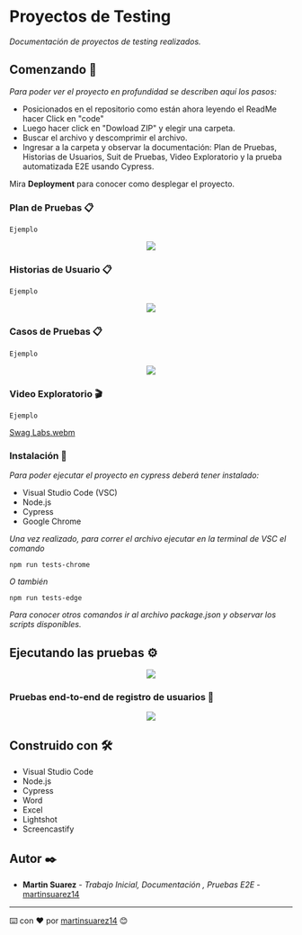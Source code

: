 # Proyectos de Testing

_Documentación de proyectos de testing realizados._

## Comenzando 🚀

_Para poder ver el proyecto en profundidad se describen aquí los pasos:_
- Posicionados en el repositorio como están ahora leyendo el ReadMe hacer Click en "code"
- Luego hacer click en "Dowload ZIP" y elegir una carpeta.
- Buscar el archivo y descomprimir el archivo.
- Ingresar a la carpeta y observar la documentación: Plan de Pruebas, Historias de Usuarios, Suit de Pruebas, Video Exploratorio y la prueba automatizada E2E usando Cypress.

Mira **Deployment** para conocer como desplegar el proyecto.

### Plan de Pruebas 📋

```
Ejemplo
```

<p align="center">
<img src="https://res.cloudinary.com/dbaqfw9vn/image/upload/v1678547365/Testing/SWAGLABS/plan_de_pruebas_i0dmq8.jpg">
</p>

### Historias de Usuario 📋

```
Ejemplo
```

<p align="center">
<img src="https://res.cloudinary.com/dbaqfw9vn/image/upload/v1678547365/Testing/SWAGLABS/historias_de_usuario_l3htjt.jpg">
</p>

### Casos de Pruebas 📋

```
Ejemplo
```

<p align="center">
<img src="https://res.cloudinary.com/dbaqfw9vn/image/upload/v1678547363/Testing/SWAGLABS/casos_de_prueba_epw1ac.jpg">
</p>

### Video Exploratorio 🎬

```
Ejemplo
```
[Swag Labs.webm](https://user-images.githubusercontent.com/110341896/224492543-eb25171c-e01d-4386-a0e0-2872d2018120.webm)


### Instalación 🔧

_Para poder ejecutar el proyecto en cypress deberá tener instalado:_
- Visual Studio Code (VSC)
- Node.js
- Cypress
- Google Chrome

_Una vez realizado, para correr el archivo ejecutar en la terminal de VSC el comando_

```
npm run tests-chrome
```

_O también_

```
npm run tests-edge
```

_Para conocer otros comandos ir al archivo package.json y observar los scripts disponibles._

## Ejecutando las pruebas ⚙️

<p align="center">
<img src="https://res.cloudinary.com/dbaqfw9vn/image/upload/v1678549997/Testing/SWAGLABS/terminal_cypress_o2j1ff.jpg">
</p>

### Pruebas end-to-end de registro de usuarios 🔩

<p align="center">
<img src="https://res.cloudinary.com/dbaqfw9vn/image/upload/v1678549997/Testing/SWAGLABS/prueba_registro_usuario_vb1jup.jpg">
</p>

## Construido con 🛠️

* Visual Studio Code
* Node.js
* Cypress
* Word
* Excel
* Lightshot
* Screencastify

## Autor ✒️

* **Martin Suarez** - *Trabajo Inicial, Documentación , Pruebas E2E* - [martinsuarez14](https://github.com/martinsuarez14)

---
⌨️ con ❤️ por [martinsuarez14](https://github.com/martinsuarez14) 😊
